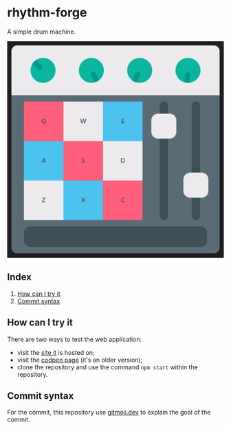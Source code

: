 # rhythm-forge
A simple drum machine.

![](/public/img-readme.png)

## Index
1. [How can I try it](#how-can-i-try-it)
2. [Commit syntax](#commit-syntax)

## How can I try it
There are two ways to test the web application:
- visit the [site it](https://rhythm-forge.netlify.app/) is hosted on;
- visit the [codpen page](https://codepen.io/devmanfre/pen/zYXXjaJ) (it's an older version);
- clone the repository and use the command `npm start` within the repository.

## Commit syntax
For the commit, this repository use [gitmoji.dev](http://www.gitmoji.dev) to explain the goal of the commit. 